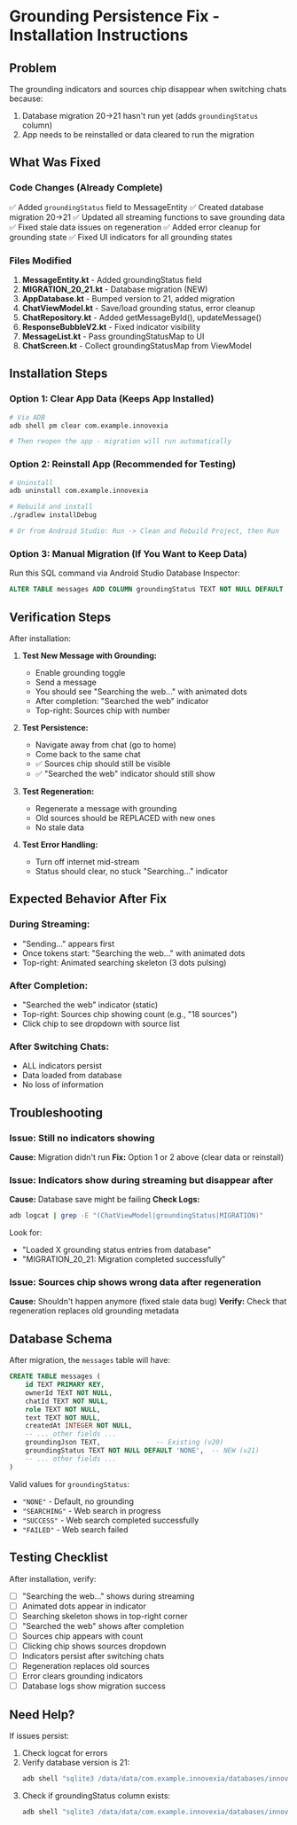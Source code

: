 # Grounding Persistence Fix - Installation Instructions

## Problem
The grounding indicators and sources chip disappear when switching chats because:
1. Database migration 20→21 hasn't run yet (adds `groundingStatus` column)
2. App needs to be reinstalled or data cleared to run the migration

## What Was Fixed

### Code Changes (Already Complete)
✅ Added `groundingStatus` field to MessageEntity
✅ Created database migration 20→21
✅ Updated all streaming functions to save grounding data
✅ Fixed stale data issues on regeneration
✅ Added error cleanup for grounding state
✅ Fixed UI indicators for all grounding states

### Files Modified
1. **MessageEntity.kt** - Added groundingStatus field
2. **MIGRATION_20_21.kt** - Database migration (NEW)
3. **AppDatabase.kt** - Bumped version to 21, added migration
4. **ChatViewModel.kt** - Save/load grounding status, error cleanup
5. **ChatRepository.kt** - Added getMessageById(), updateMessage()
6. **ResponseBubbleV2.kt** - Fixed indicator visibility
7. **MessageList.kt** - Pass groundingStatusMap to UI
8. **ChatScreen.kt** - Collect groundingStatusMap from ViewModel

## Installation Steps

### Option 1: Clear App Data (Keeps App Installed)
```bash
# Via ADB
adb shell pm clear com.example.innovexia

# Then reopen the app - migration will run automatically
```

### Option 2: Reinstall App (Recommended for Testing)
```bash
# Uninstall
adb uninstall com.example.innovexia

# Rebuild and install
./gradlew installDebug

# Or from Android Studio: Run -> Clean and Rebuild Project, then Run
```

### Option 3: Manual Migration (If You Want to Keep Data)
Run this SQL command via Android Studio Database Inspector:
```sql
ALTER TABLE messages ADD COLUMN groundingStatus TEXT NOT NULL DEFAULT 'NONE';
```

## Verification Steps

After installation:

1. **Test New Message with Grounding:**
   - Enable grounding toggle
   - Send a message
   - You should see "Searching the web..." with animated dots
   - After completion: "Searched the web" indicator
   - Top-right: Sources chip with number

2. **Test Persistence:**
   - Navigate away from chat (go to home)
   - Come back to the same chat
   - ✅ Sources chip should still be visible
   - ✅ "Searched the web" indicator should still show

3. **Test Regeneration:**
   - Regenerate a message with grounding
   - Old sources should be REPLACED with new ones
   - No stale data

4. **Test Error Handling:**
   - Turn off internet mid-stream
   - Status should clear, no stuck "Searching..." indicator

## Expected Behavior After Fix

### During Streaming:
- "Sending..." appears first
- Once tokens start: "Searching the web..." with animated dots
- Top-right: Animated searching skeleton (3 dots pulsing)

### After Completion:
- "Searched the web" indicator (static)
- Top-right: Sources chip showing count (e.g., "18 sources")
- Click chip to see dropdown with source list

### After Switching Chats:
- ALL indicators persist
- Data loaded from database
- No loss of information

## Troubleshooting

### Issue: Still no indicators showing
**Cause:** Migration didn't run
**Fix:** Option 1 or 2 above (clear data or reinstall)

### Issue: Indicators show during streaming but disappear after
**Cause:** Database save might be failing
**Check Logs:**
```bash
adb logcat | grep -E "(ChatViewModel|groundingStatus|MIGRATION)"
```
Look for:
- "Loaded X grounding status entries from database"
- "MIGRATION_20_21: Migration completed successfully"

### Issue: Sources chip shows wrong data after regeneration
**Cause:** Shouldn't happen anymore (fixed stale data bug)
**Verify:** Check that regeneration replaces old grounding metadata

## Database Schema

After migration, the `messages` table will have:
```sql
CREATE TABLE messages (
    id TEXT PRIMARY KEY,
    ownerId TEXT NOT NULL,
    chatId TEXT NOT NULL,
    role TEXT NOT NULL,
    text TEXT NOT NULL,
    createdAt INTEGER NOT NULL,
    -- ... other fields ...
    groundingJson TEXT,              -- Existing (v20)
    groundingStatus TEXT NOT NULL DEFAULT 'NONE',  -- NEW (v21)
    -- ... other fields ...
)
```

Valid values for `groundingStatus`:
- `"NONE"` - Default, no grounding
- `"SEARCHING"` - Web search in progress
- `"SUCCESS"` - Web search completed successfully
- `"FAILED"` - Web search failed

## Testing Checklist

After installation, verify:
- [ ] "Searching the web..." shows during streaming
- [ ] Animated dots appear in indicator
- [ ] Searching skeleton shows in top-right corner
- [ ] "Searched the web" shows after completion
- [ ] Sources chip appears with count
- [ ] Clicking chip shows sources dropdown
- [ ] Indicators persist after switching chats
- [ ] Regeneration replaces old sources
- [ ] Error clears grounding indicators
- [ ] Database logs show migration success

## Need Help?

If issues persist:
1. Check logcat for errors
2. Verify database version is 21:
   ```bash
   adb shell "sqlite3 /data/data/com.example.innovexia/databases/innovexia_db 'PRAGMA user_version;'"
   ```
3. Check if groundingStatus column exists:
   ```bash
   adb shell "sqlite3 /data/data/com.example.innovexia/databases/innovexia_db '.schema messages'" | grep groundingStatus
   ```

